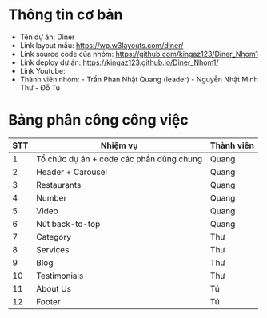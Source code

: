 # Thông tin cơ bản

- Tên dự án: Diner
- Link layout mẫu: https://wp.w3layouts.com/diner/
- Link source code của nhóm: https://github.com/kingaz123/Diner_Nhom1
- Link deploy dự án: https://kingaz123.github.io/Diner_Nhom1/
- Link Youtube:
- Thành viên nhóm: - Trần Phan Nhật Quang (leader) - Nguyễn Nhật Minh Thư - Đỗ Tú

# Bảng phân công công việc

| STT | **Nhiệm vụ**                             | **Thành viên** |
| --- | ---------------------------------------- | -------------- |
| 1   | Tổ chức dự án + code các phần dùng chung | Quang          |
| 2   | Header + Carousel                        | Quang          |
| 3   | Restaurants                              | Quang          |
| 4   | Number                                   | Quang          |
| 5   | Video                                    | Quang          |
| 6   | Nút back-to-top                          | Quang          |
| 7   | Category                                 | Thư            |
| 8   | Services                                 | Thư            |
| 9   | Blog                                     | Thư            |
| 10  | Testimonials                             | Thư            |
| 11  | About Us                                 | Tú             |
| 12  | Footer                                   | Tú             |

